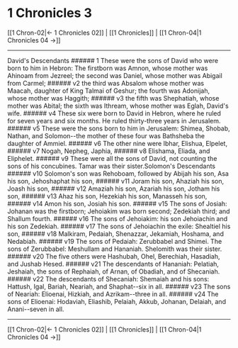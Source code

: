 # 1 Chronicles 3

[[1 Chron-02|← 1 Chronicles 02]] | [[1 Chronicles]] | [[1 Chron-04|1 Chronicles 04 →]]
***

David's Descendants ###### 1 These were the sons of David who were born to him in Hebron: The firstborn was Amnon, whose mother was Ahinoam from Jezreel; the second was Daniel, whose mother was Abigail from Carmel; ###### v2 the third was Absalom whose mother was Maacah, daughter of King Talmai of Geshur; the fourth was Adonijah, whose mother was Haggith; ###### v3 the fifth was Shephatiah, whose mother was Abital; the sixth was Ithream, whose mother was Eglah, David's wife. ###### v4 These six were born to David in Hebron, where he ruled for seven years and six months. He ruled thirty-three years in Jerusalem. ###### v5 These were the sons born to him in Jerusalem: Shimea, Shobab, Nathan, and Solomon--the mother of these four was Bathsheba the daughter of Ammiel. ###### v6 The other nine were Ibhar, Elishua, Elpelet, ###### v7 Nogah, Nepheg, Japhia, ###### v8 Elishama, Eliada, and Eliphelet. ###### v9 These were all the sons of David, not counting the sons of his concubines. Tamar was their sister.Solomon's Descendants ###### v10 Solomon's son was Rehoboam, followed by Abijah his son, Asa his son, Jehoshaphat his son, ###### v11 Joram his son, Ahaziah his son, Joash his son, ###### v12 Amaziah his son, Azariah his son, Jotham his son, ###### v13 Ahaz his son, Hezekiah his son, Manasseh his son, ###### v14 Amon his son, Josiah his son. ###### v15 The sons of Josiah: Johanan was the firstborn; Jehoiakim was born second; Zedekiah third; and Shallum fourth. ###### v16 The sons of Jehoiakim: his son Jehoiachin and his son Zedekiah. ###### v17 The sons of Jehoiachin the exile: Shealtiel his son, ###### v18 Malkiram, Pedaiah, Shenazzar, Jekamiah, Hoshama, and Nedabiah. ###### v19 The sons of Pedaiah: Zerubbabel and Shimei. The sons of Zerubbabel: Meshullam and Hananiah. Shelomith was their sister. ###### v20 The five others were Hashubah, Ohel, Berechiah, Hasadiah, and Jushab Hesed. ###### v21 The descendants of Hananiah: Pelatiah, Jeshaiah, the sons of Rephaiah, of Arnan, of Obadiah, and of Shecaniah. ###### v22 The descendants of Shecaniah: Shemaiah and his sons: Hattush, Igal, Bariah, Neariah, and Shaphat--six in all. ###### v23 The sons of Neariah: Elioenai, Hizkiah, and Azrikam--three in all. ###### v24 The sons of Elioenai: Hodaviah, Eliashib, Pelaiah, Akkub, Johanan, Delaiah, and Anani--seven in all.

***
[[1 Chron-02|← 1 Chronicles 02]] | [[1 Chronicles]] | [[1 Chron-04|1 Chronicles 04 →]]

